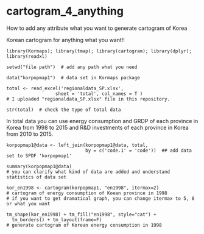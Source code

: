 # cartogram_4_anything

How to add any attribute what you want to generate cartogram of Korea

Korean cartogram for anything what you want!!

```{r first}
library(Kormaps); library(tmap); library(cartogram); library(dplyr); library(readxl)

setwd("file path")  # add any path what you need

data("korpopmap1")  # data set in Kormaps package

total <- read_excel('regionaldata_SP.xlsx', 
                  sheet = 'total', col_names = T )  
# I uploaded "regionaldata_SP.xlsx" file in this repository.

str(total)  # check the type of total data
```
In total data you can use energy consumption and GRDP of each province in Korea from 1998 to 2015 and R&D investments of each province in Korea from 2010 to 2015.


```{r second }
korpopmap1@data <- left_join(korpopmap1@data, total, 
                             by = c('code.1' = 'code'))  ## add data set to SPDF 'korpopmap1'

summary(korpopmap1@data)  
# you can clarify what kind of data are added and understand statistics of data set

kor_en1998 <- cartogram(korpopmap1, "en1998", itermax=2)  
# cartogram of energy consumption of Koean province in 1998   
# if you want to get dramatical graph, you can change itermax to 5, 8 or what you want

tm_shape(kor_en1998) + tm_fill("en1998", style="cat") + 
  tm_borders() + tm_layout(frame=F)     
# generate cartogram of Korean energy consumption in 1998
```
